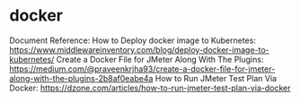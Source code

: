 # docker

Document Reference: 
  How to Deploy docker image to Kubernetes: https://www.middlewareinventory.com/blog/deploy-docker-image-to-kubernetes/
  Create a Docker File for JMeter Along With The Plugins: https://medium.com/@praveenkrjha93/create-a-docker-file-for-jmeter-along-with-the-plugins-2b8af0eabe4a
  How to Run JMeter Test Plan Via Docker: https://dzone.com/articles/how-to-run-jmeter-test-plan-via-docker
